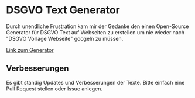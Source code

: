 # DSGVO Text Generator

Durch unendliche Frustration kam mir der Gedanke den einen Open-Source Generator für DSGVO Text auf Webseiten zu erstellen um nie wieder nach "DSGVO Vorlage Webseite" googeln zu müssen.

[Link zum Generator](https://julianhandl.github.io/dsgvo-generator-at-de/)

## Verbesserungen
Es gibt ständig Updates und Verbesserungen der Texte. Bitte einfach eine Pull Request stellen oder Issue anlegen.
